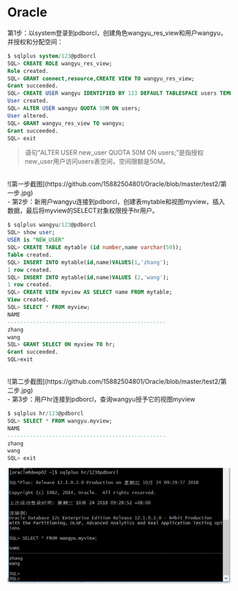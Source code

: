 # Oracle
 第1步：以system登录到pdborcl，创建角色wangyu_res_view和用户wangyu，并授权和分配空间：

```sql
$ sqlplus system/123@pdborcl
SQL> CREATE ROLE wangyu_res_view;
Role created.
SQL> GRANT connect,resource,CREATE VIEW TO wangyu_res_view;
Grant succeeded.
SQL> CREATE USER wangyu IDENTIFIED BY 123 DEFAULT TABLESPACE users TEMPORARY TABLESPACE temp;
User created.
SQL> ALTER USER wangyu QUOTA 50M ON users;
User altered.
SQL> GRANT wangyu_res_view TO wangyu;
Grant succeeded.
SQL> exit
```
> 语句“ALTER USER new_user QUOTA 50M ON users;”是指授权new_user用户访问users表空间，空间限额是50M。
<br>
![第一步截图](https://github.com/15882504801/Oracle/blob/master/test2/第一步.jpg)
<br>
- 第2步：新用户wangyu连接到pdborcl，创建表mytable和视图myview，插入数据，最后将myview的SELECT对象权限授予hr用户。

```sql
$ sqlplus wangyu/123@pdborcl
SQL> show user;
USER is "NEW_USER"
SQL> CREATE TABLE mytable (id number,name varchar(50));
Table created.
SQL> INSERT INTO mytable(id,name)VALUES(1,'zhang');
1 row created.
SQL> INSERT INTO mytable(id,name)VALUES (2,'wang');
1 row created.
SQL> CREATE VIEW myview AS SELECT name FROM mytable;
View created.
SQL> SELECT * FROM myview;
NAME
--------------------------------------------------
zhang
wang
SQL> GRANT SELECT ON myview TO hr;
Grant succeeded.
SQL>exit
```
<br>
![第二步截图](https://github.com/15882504801/Oracle/blob/master/test2/第二步.jpg)
<br>
- 第3步：用户hr连接到pdborcl，查询wangyu授予它的视图myview

```sql
$ sqlplus hr/123@pdborcl
SQL> SELECT * FROM wangyu.myview;
NAME
--------------------------------------------------
zhang
wang
SQL> exit
```
![第三步截图](https://github.com/15882504801/Oracle/blob/master/test2/第三步.jpg)
